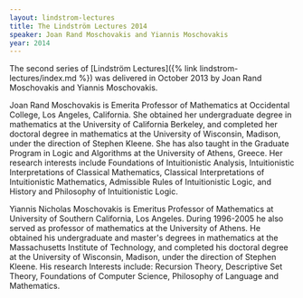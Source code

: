 ```yaml
---
layout: lindstrom-lectures
title: The Lindström Lectures 2014
speaker: Joan Rand Moschovakis and Yiannis Moschovakis
year: 2014
---
```

The second series of [Lindström Lectures]({% link lindstrom-lectures/index.md %}) was delivered in October 2013 by Joan Rand Moschovakis and Yiannis Moschovakis.

Joan Rand Moschovakis is Emerita Professor of Mathematics at Occidental College, Los Angeles, California. She obtained her undergraduate degree in mathematics at the University of California Berkeley, and completed her doctoral degree in mathematics at the University of Wisconsin, Madison, under the direction of Stephen Kleene. She has also taught in the Graduate Program in Logic and Algorithms at the University of Athens, Greece. Her research interests include Foundations of Intuitionistic Analysis, Intuitionistic Interpretations of Classical Mathematics, Classical Interpretations of Intuitionistic Mathematics, Admissible Rules of Intuitionistic Logic, and History and Philosophy of Intuitionistic Logic.

Yiannis Nicholas Moschovakis is Emeritus Professor of Mathematics at University of Southern California, Los Angeles. During 1996-2005 he also served as professor of mathematics at the University of Athens. He obtained his undergraduate and master's degrees in mathematics at the Massachusetts Institute of Technology, and completed his doctoral degree at the University of Wisconsin, Madison, under the direction of Stephen Kleene. His research Interests include: Recursion Theory, Descriptive Set Theory, Foundations of Computer Science, Philosophy of Language and Mathematics.
